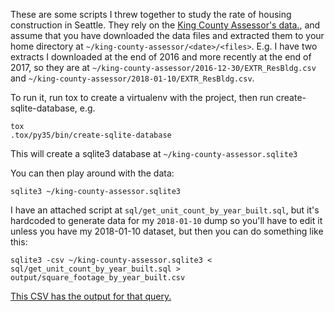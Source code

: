 These are some scripts I threw together to study the rate of housing construction in Seattle. They rely on the [King County Assessor's data.](http://info.kingcounty.gov/assessor/DataDownload/default.aspx), and assume that you have downloaded the data files and extracted them to your home directory at `~/king-county-assessor/<date>/<files>`. E.g. I have two extracts I downloaded at the end of 2016 and more recently at the end of 2017, so they are at `~/king-county-assessor/2016-12-30/EXTR_ResBldg.csv` and `~/king-county-assessor/2018-01-10/EXTR_ResBldg.csv`.

To run it, run tox to create a virtualenv with the project, then run create-sqlite-database, e.g.

```
tox
.tox/py35/bin/create-sqlite-database
```

This will create a sqlite3 database at `~/king-county-assessor.sqlite3`

You can then play around with the data:

```
sqlite3 ~/king-county-assessor.sqlite3 
```

I have an attached script at `sql/get_unit_count_by_year_built.sql`, but it's hardcoded to generate data for my `2018-01-10` dump so you'll have to edit it unless you have my 2018-01-10 dataset, but then you can do something like this:

```
sqlite3 -csv ~/king-county-assessor.sqlite3 < sql/get_unit_count_by_year_built.sql > output/square_footage_by_year_built.csv
```

[This CSV has the output for that query.](output/square_footage_by_year_built.csv)
